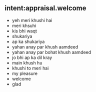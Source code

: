 ## intent:appraisal.welcome
- yeh meri khushi hai 
- meri khsuhi 
- kis bhi waqt
- shukariya
- ap ka shukariya
- yahan anay par khush aamdeed
- yahan anay par bohat khush aamdeed
- jo bhi ap ka dil kray
- main khush hu
- khushi to meri hai
- my pleasure
- welcome
- glad
